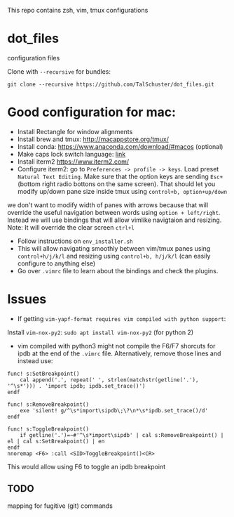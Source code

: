 This repo contains zsh, vim, tmux configurations

# dot_files
configuration files

Clone with `--recursive` for bundles:

`git clone --recursive https://github.com/TalSchuster/dot_files.git`

# Good configuration for mac:
* Install Rectangle for window alignments
* Install brew and tmux: http://macappstore.org/tmux/
* Install conda: https://www.anaconda.com/download/#macos (optional)
* Make caps lock switch language: [link](https://support.apple.com/guide/mac-help/write-in-another-language-on-mac-mchlp1406/mac)
* Install iterm2 https://www.iterm2.com/
* Configure iterm2: go to `Preferences -> profile -> keys`. Load preset `Natural Text Editing`. Make sure that the option keys are sending `Esc+` (bottom right radio bottons on the same screen). That should let you modify up/down pane size inside tmux using `control+b, option+up/down`

we don't want to modify width of panes with arrows because that will override the useful navigation between words using `option + left/right`. Instead we will use bindings that will allow vimlike navigtaion and resizing. Note: It will override the clear screen `ctrl+l`

* Follow instructions on `env_installer.sh` 
* This will allow navigating smoothly between vim/tmux panes using `control+h/j/k/l` and resizing using `control+b, h/j/k/l` (can easily configure to anything else)
* Go over `.vimrc` file to learn about the bindings and check the plugins.

# Issues
* If getting `vim-yapf-format requires vim compiled with python support`:

Install `vim-nox-py2`: `sudo apt install vim-nox-py2`
(for python 2)

* vim compiled with python3 might not compile the F6/F7 shorcuts for ipdb at the end of the `.vimrc` file. Alternatively, remove those lines and instead use:
```
func! s:SetBreakpoint()
    cal append('.', repeat(' ', strlen(matchstr(getline('.'), '^\s*'))) . 'import ipdb; ipdb.set_trace()')
endf

func! s:RemoveBreakpoint()
    exe 'silent! g/^\s*import\sipdb\;\?\n*\s*ipdb.set_trace()/d'
endf

func! s:ToggleBreakpoint()
    if getline('.')=~#'^\s*import\sipdb' | cal s:RemoveBreakpoint() | el | cal s:SetBreakpoint() | en
endf
nnoremap <F6> :call <SID>ToggleBreakpoint()<CR>
```
This would allow using F6 to toggle an ipdb breakpoint

## TODO

mapping for fugitive (git) commands
